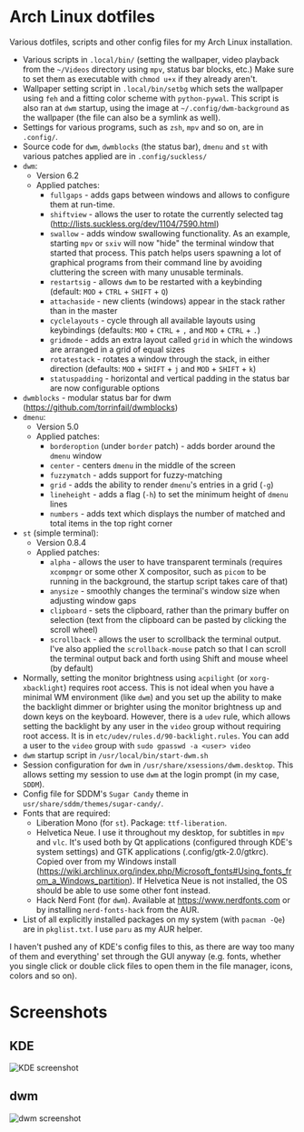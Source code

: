 # Arch Linux dotfiles
Various dotfiles, scripts and other config files for my Arch Linux installation.

* Various scripts in `.local/bin/` (setting the wallpaper, video playback from the `~/Videos` directory using `mpv`, status bar blocks, etc.) Make sure to set them as executable with `chmod u+x` if they already aren't.
* Wallpaper setting script in `.local/bin/setbg` which sets the wallpaper using `feh` and a fitting color scheme with `python-pywal`. This script is also ran at `dwm` startup, using the image at `~/.config/dwm-background` as the wallpaper (the file can also be a symlink as well).
* Settings for various programs, such as `zsh`, `mpv` and so on, are in `.config/`.
* Source code for `dwm`, `dwmblocks` (the status bar), `dmenu` and `st` with various patches applied are in `.config/suckless/`
* `dwm`:
    * Version 6.2
    * Applied patches:
        * `fullgaps` - adds gaps between windows and allows to configure them at run-time.
        * `shiftview` - allows the user to rotate the currently selected tag (http://lists.suckless.org/dev/1104/7590.html)
        * `swallow` - adds window swallowing functionality. As an example, starting `mpv` or `sxiv` will now "hide" the terminal window that started that process. This patch helps users spawning a lot of graphical programs from their command line by avoiding cluttering the screen with many unusable terminals.
        * `restartsig` - allows `dwm` to be restarted with a keybinding (default: `MOD` + `CTRL` + `SHIFT` + `Q`)
        * `attachaside` - new clients (windows) appear in the stack rather than in the master
        * `cyclelayouts` - cycle through all available layouts using keybindings (defaults: `MOD` + `CTRL` + `,` and `MOD` + `CTRL` + `.`)
        * `gridmode` - adds an extra layout called `grid` in which the windows are arranged in a grid of equal sizes
        * `rotatestack` - rotates a window through the stack, in either direction (defaults: `MOD` + `SHIFT` + `j` and `MOD` + `SHIFT` + `k`)
        * `statuspadding` - horizontal and vertical padding in the status bar are now configurable options
* `dwmblocks` - modular status bar for dwm (https://github.com/torrinfail/dwmblocks)
* `dmenu`:
    * Version 5.0
    * Applied patches:
        * `borderoption` (under `border` patch) - adds border around the `dmenu` window
        * `center` - centers `dmenu` in the middle of the screen
        * `fuzzymatch` - adds support for fuzzy-matching
        * `grid` - adds the ability to render `dmenu`'s entries in a grid (`-g`)
        * `lineheight` - adds a flag (`-h`) to set the minimum height of `dmenu` lines
        * `numbers` - adds text which displays the number of matched and total items in the top right corner
* `st` (simple terminal):
    * Version 0.8.4
    * Applied patches:
        * `alpha` - allows the user to have transparent terminals (requires `xcompmgr` or some other X compositor, such as `picom` to be running in the background, the startup script takes care of that)
        * `anysize` - smoothly changes the terminal's window size when adjusting window gaps
        * `clipboard` - sets the clipboard, rather than the primary buffer on selection (text from the clipboard can be pasted by clicking the scroll wheel)
        * `scrollback` - allows the user to scrollback the terminal output. I've also applied the `scrollback-mouse` patch so that I can scroll the terminal output back and forth using Shift and mouse wheel (by default)
* Normally, setting the monitor brightness using `acpilight` (or `xorg-xbacklight`) requires root access. This is not ideal when you have a minimal WM environment (like `dwm`) and you set up the ability to make the backlight dimmer or brighter using the monitor brightness up and down keys on the keyboard. However, there is a `udev` rule, which allows setting the backlight by any user in the `video` group without requiring root access. It is in `etc/udev/rules.d/90-backlight.rules`. You can add a user to the `video` group with `sudo gpasswd -a <user> video`
* `dwm` startup script in `/usr/local/bin/start-dwm.sh`
* Session configuration for `dwm` in `/usr/share/xsessions/dwm.desktop`. This allows setting my session to use `dwm` at the login prompt (in my case, `SDDM`).
* Config file for SDDM's `Sugar Candy` theme in `usr/share/sddm/themes/sugar-candy/`.
* Fonts that are required:
    * Liberation Mono (for `st`). Package: `ttf-liberation`.
    * Helvetica Neue. I use it throughout my desktop, for subtitles in `mpv` and `vlc`. It's used both by Qt applications (configured through KDE's system settings) and GTK applications (.config/gtk-2.0/gtkrc). Copied over from my Windows install (https://wiki.archlinux.org/index.php/Microsoft_fonts#Using_fonts_from_a_Windows_partition). If Helvetica Neue is not installed, the OS should be able to use some other font instead.
    * Hack Nerd Font (for `dwm`). Available at https://www.nerdfonts.com or by installing `nerd-fonts-hack` from the AUR.
* List of all explicitly installed packages on my system (with `pacman -Qe`) are in `pkglist.txt`. I use `paru` as my AUR helper.

I haven't pushed any of KDE's config files to this, as there are way too many of them and everything' set through the GUI anyway (e.g. fonts, whether you single click or double click files to open them in the file manager, icons, colors and so on).
# Screenshots
## KDE
![KDE screenshot](https://i.imgur.com/5UhDyDd.png "KDE screenshot")
## dwm
![dwm screenshot](https://i.imgur.com/jimJWx6.png "dwm screenshot")
